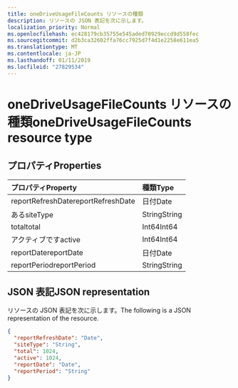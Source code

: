 ```yaml
---
title: oneDriveUsageFileCounts リソースの種類
description: リソースの JSON 表記を次に示します。
localization_priority: Normal
ms.openlocfilehash: ec428179cb35755e545aded70929eccd9d558fec
ms.sourcegitcommit: d2b3ca32602ffa76cc7925d7f4d1e2258e611ea5
ms.translationtype: MT
ms.contentlocale: ja-JP
ms.lasthandoff: 01/11/2019
ms.locfileid: "27829534"
---
```

# <a name="onedriveusagefilecounts-resource-type"></a><span data-ttu-id="0affa-103">oneDriveUsageFileCounts リソースの種類</span><span class="sxs-lookup"><span data-stu-id="0affa-103">oneDriveUsageFileCounts resource type</span></span>

## <a name="properties"></a><span data-ttu-id="0affa-104">プロパティ</span><span class="sxs-lookup"><span data-stu-id="0affa-104">Properties</span></span>

| <span data-ttu-id="0affa-105">プロパティ</span><span class="sxs-lookup"><span data-stu-id="0affa-105">Property</span></span>          | <span data-ttu-id="0affa-106">種類</span><span class="sxs-lookup"><span data-stu-id="0affa-106">Type</span></span>   |
| :---------------- | :----- |
| <span data-ttu-id="0affa-107">reportRefreshDate</span><span class="sxs-lookup"><span data-stu-id="0affa-107">reportRefreshDate</span></span> | <span data-ttu-id="0affa-108">日付</span><span class="sxs-lookup"><span data-stu-id="0affa-108">Date</span></span>   |
| <span data-ttu-id="0affa-109">ある</span><span class="sxs-lookup"><span data-stu-id="0affa-109">siteType</span></span>          | <span data-ttu-id="0affa-110">String</span><span class="sxs-lookup"><span data-stu-id="0affa-110">String</span></span> |
| <span data-ttu-id="0affa-111">total</span><span class="sxs-lookup"><span data-stu-id="0affa-111">total</span></span>             | <span data-ttu-id="0affa-112">Int64</span><span class="sxs-lookup"><span data-stu-id="0affa-112">Int64</span></span>  |
| <span data-ttu-id="0affa-113">アクティブです</span><span class="sxs-lookup"><span data-stu-id="0affa-113">active</span></span>            | <span data-ttu-id="0affa-114">Int64</span><span class="sxs-lookup"><span data-stu-id="0affa-114">Int64</span></span>  |
| <span data-ttu-id="0affa-115">reportDate</span><span class="sxs-lookup"><span data-stu-id="0affa-115">reportDate</span></span>        | <span data-ttu-id="0affa-116">日付</span><span class="sxs-lookup"><span data-stu-id="0affa-116">Date</span></span>   |
| <span data-ttu-id="0affa-117">reportPeriod</span><span class="sxs-lookup"><span data-stu-id="0affa-117">reportPeriod</span></span>      | <span data-ttu-id="0affa-118">String</span><span class="sxs-lookup"><span data-stu-id="0affa-118">String</span></span> |

## <a name="json-representation"></a><span data-ttu-id="0affa-119">JSON 表記</span><span class="sxs-lookup"><span data-stu-id="0affa-119">JSON representation</span></span>

<span data-ttu-id="0affa-120">リソースの JSON 表記を次に示します。</span><span class="sxs-lookup"><span data-stu-id="0affa-120">The following is a JSON representation of the resource.</span></span>

<!-- {
  "blockType": "resource",
  "@odata.type": "microsoft.graph.oneDriveUsageFileCounts"
} -->

```json
{
  "reportRefreshDate": "Date", 
  "siteType": "String", 
  "total": 1024, 
  "active": 1024, 
  "reportDate": "Date", 
  "reportPeriod": "String"
}
```
